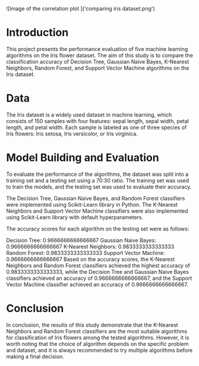 ![Image of the correlation plot ]('comparing iris dataset.png')

# Introduction
This project presents the performance evaluation of five machine learning algorithms on the Iris flower dataset. The aim of this study is to compare the classification accuracy of Decision Tree, Gaussian Naive Bayes, K-Nearest Neighbors, Random Forest, and Support Vector Machine algorithms on the Iris dataset.
# Data
The Iris dataset is a widely used dataset in machine learning, which consists of 150 samples with four features: sepal length, sepal width, petal length, and petal width. Each sample is labeled as one of three species of Iris flowers: Iris setosa, Iris versicolor, or Iris virginica.
# Model Building and Evaluation
To evaluate the performance of the algorithms, the dataset was split into a training set and a testing set using a 70:30 ratio. The training set was used to train the models, and the testing set was used to evaluate their accuracy.

The Decision Tree, Gaussian Naive Bayes, and Random Forest classifiers were implemented using Scikit-Learn library in Python. The K-Nearest Neighbors and Support Vector Machine classifiers were also implemented using Scikit-Learn library with default hyperparameters.

The accuracy scores for each algorithm on the testing set were as follows:

Decision Tree: 0.9666666666666667
Gaussian Naive Bayes: 0.9666666666666667
K-Nearest Neighbors: 0.9833333333333333
Random Forest: 0.9833333333333333
Support Vector Machine: 0.9666666666666667
Based on the accuracy scores, the K-Nearest Neighbors and Random Forest classifiers achieved the highest accuracy of 0.9833333333333333, while the Decision Tree and Gaussian Naive Bayes classifiers achieved an accuracy of 0.9666666666666667, and the Support Vector Machine classifier achieved an accuracy of 0.9666666666666667.
# Conclusion
In conclusion, the results of this study demonstrate that the K-Nearest Neighbors and Random Forest classifiers are the most suitable algorithms for classification of Iris flowers among the tested algorithms. However, it is worth noting that the choice of algorithm depends on the specific problem and dataset, and it is always recommended to try multiple algorithms before making a final decision.